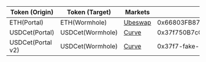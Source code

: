 
| Token (Origin) | Token (Target)   | Markets                               | Contract Address                           |
| -------------- | ---------------- | ------------------------------------- | ------------------------------------------ |
| ETH(Portal)    | ETH(Wormhole)    | [Ubeswap](https://app.ubeswap.org/)   | 0x66803FB87aBd4aaC3cbB3fAd7C3aa01f6F3FB207 |
| USDCet(Portal) | USDCet(Wormhole) | [Curve](https://curve.fi/#/celo/swap) | 0x37f750B7cC259A2f741AF45294f6a16572CF5cAd |
| USDCet(Portal v2) | USDCet(Wormhole) | [Curve](https://curve.fi/#/celo/swap) | 0x37f7-fake-72CF5cAd |
